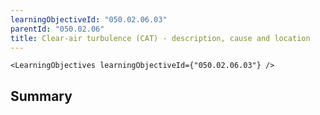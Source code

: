 ```yaml
---
learningObjectiveId: "050.02.06.03"
parentId: "050.02.06"
title: Clear-air turbulence (CAT) - description, cause and location
---
```


```tsx eval
<LearningObjectives learningObjectiveId={"050.02.06.03"} />
```

## Summary
